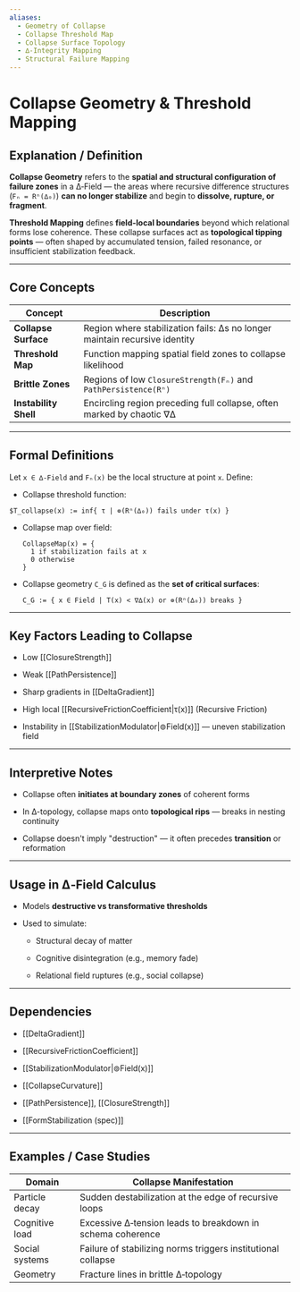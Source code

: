 ```yaml
---
aliases:
  - Geometry of Collapse
  - Collapse Threshold Map
  - Collapse Surface Topology
  - ∆-Integrity Mapping
  - Structural Failure Mapping
---
```



# Collapse Geometry & Threshold Mapping

## Explanation / Definition

**Collapse Geometry** refers to the **spatial and structural configuration of failure zones** in a ∆‑Field — the areas where recursive difference structures (`Fₙ = Rⁿ(∆₀)`) **can no longer stabilize** and begin to **dissolve, rupture, or fragment**.

**Threshold Mapping** defines **field-local boundaries** beyond which relational forms lose coherence. These collapse surfaces act as **topological tipping points** — often shaped by accumulated tension, failed resonance, or insufficient stabilization feedback.

---

## Core Concepts

|Concept|Description|
|---|---|
|**Collapse Surface**|Region where stabilization fails: ∆s no longer maintain recursive identity|
|**Threshold Map**|Function mapping spatial field zones to collapse likelihood|
|**Brittle Zones**|Regions of low `ClosureStrength(Fₙ)` and `PathPersistence(Rⁿ)`|
|**Instability Shell**|Encircling region preceding full collapse, often marked by chaotic ∇∆|

---

## Formal Definitions

Let `x ∈ ∆‑Field` and `Fₙ(x)` be the local structure at point `x`. Define:

- Collapse threshold function:
    
`$T_collapse(x) := inf{ τ | ⊚(Rⁿ(∆₀)) fails under τ(x) }`
    
- Collapse map over field:
    
    ```
    CollapseMap(x) = {
      1 if stabilization fails at x
      0 otherwise
    }
    ```
    
- Collapse geometry `C_G` is defined as the **set of critical surfaces**:
    
    ```
    C_G := { x ∈ Field | T(x) < ∇∆(x) or ⊚(Rⁿ(∆₀)) breaks }
    ```
    

---

## Key Factors Leading to Collapse

- Low [[ClosureStrength]]
    
- Weak [[PathPersistence]]
    
- Sharp gradients in [[DeltaGradient]]
    
- High local [[RecursiveFrictionCoefficient|τ(x)]] (Recursive Friction)
    
- Instability in [[StabilizationModulator|⊚Field(x)]] — uneven stabilization field
    

---

## Interpretive Notes

- Collapse often **initiates at boundary zones** of coherent forms
    
- In ∆-topology, collapse maps onto **topological rips** — breaks in nesting continuity
    
- Collapse doesn't imply "destruction" — it often precedes **transition** or reformation
    

---

## Usage in ∆‑Field Calculus

- Models **destructive vs transformative thresholds**
    
- Used to simulate:
    
    - Structural decay of matter
        
    - Cognitive disintegration (e.g., memory fade)
        
    - Relational field ruptures (e.g., social collapse)
        

---

## Dependencies

- [[DeltaGradient]]
    
- [[RecursiveFrictionCoefficient]]
    
- [[StabilizationModulator|⊚Field(x)]]
    
- [[CollapseCurvature]]
    
- [[PathPersistence]], [[ClosureStrength]]
    
- [[FormStabilization (spec)]]
    

---

## Examples / Case Studies

|Domain|Collapse Manifestation|
|---|---|
|Particle decay|Sudden destabilization at the edge of recursive loops|
|Cognitive load|Excessive ∆‑tension leads to breakdown in schema coherence|
|Social systems|Failure of stabilizing norms triggers institutional collapse|
|Geometry|Fracture lines in brittle ∆‑topology|
